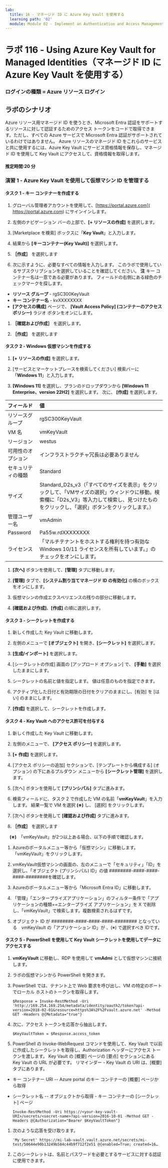 ```yaml
---
lab:
  title: 16 - マネージド ID に Azure Key Vault を使用する
  learning path: '02'
  module: Module 02 - Implement an Authentication and Access Management Solution
---
```


# ラボ 116 - Using Azure Key Vault for Managed Identities（マネージド ID に Azure Key Vault を使用する）

### ログインの種類 = Azure リソース ログイン

## ラボのシナリオ

Azure リソース用マネージド ID を使うとき、Microsoft Entra 認証をサポートするリソースに対して認証するためのアクセス トークンをコードで取得できます。ただし、すべての Azure サービスで Microsoft Entra 認証がサポートされているわけではありません。 Azure リソースのマネージド ID をこれらのサービスと共に使用するには、Azure Key Vault にサービス資格情報を保存し、マネージド ID を使用して Key Vault にアクセスして、資格情報を取得します。

#### 推定時間:20 分

### 演習 1 - Azure Key Vault を使用して仮想マシン ID を管理する

#### タスク 1 - キー コンテナーを作成する

1. グローバル管理者アカウントを使用して、[https://portal.azure.com]( https://portal.azure.com) にサインインします。

1. 左側のナビゲーション バーの上部で、**[+ リソースの作成]** を選択します。

1. [Marketplace を検索] ボックスに「**Key Vault**」と入力します。  

1. 結果から **[キーコンテナー(Key Vault)]** を選択します。

1. **［作成］** を選択します

1. 次に示すように、必要なすべての情報を入力します。 このラボで使用しているサブスクリプションを選択していることを確認してください。
    **注** キー コンテナー名は一意である必要があります。 フィールドの右側にある緑色のチェックマークを探します。

 - **リソース グループ** - rgSC300KeyVault
 - **キー コンテナー名** - kvXXXXXXXX
 - **[アクセスの構成]** ページで、 **[Vault Access Policy] (コンテナーのアクセス ポリシー)** ラジオ ボタンをオンにします。
1. **［確認および作成］** を選択します。

1. **［作成］** を選択します

#### タスク 2 - Windows 仮想マシンを作成する

1. **[+ リソースの作成]** を選択します。

1. [サービスとマーケットプレースを検索してください] 検索バーに「**Windows 11**」と入力します。

1. **[Windows 11]** を選択し、プランのドロップダウンから **[Windows 11 Enterprise、version 22H2]** を選択します。 次に、 **[作成]** を選択します。

| フィールド | 値 |
| :--   | :--    |
| リソースグループ | rgSC300KeyVault |
| VM 名 | vmKeyVault |
| リージョン | westus |
| 可用性のオプション | インフラストラクチャ冗長は必要ありません |
| セキュリティの種類 | Standard                                                     |
| サイズ | Standard_D2s_v3（「すべてのサイズを表示」をクリックして、「VMサイズの選択」ウィンドウに移動。検索欄に「D2s_V3」等入力して検索し、見つけたものをクリックし、「選択」ボタンをクリックします。） |
| 管理ユーザー名 | vmAdmin |
| Password | Pa55w.rdXXXXXXXX |
| ライセンス | 「マルチテナントをホストする権利を持つ有効な Windows 10/11 ライセンスを所有しています。」のチェックをオンにします。 |

1. **[次へ]** ボタンを使用して、**[管理]** タブに移動します。

1. **[管理]** タブで、**[システム割り当てマネージド ID の有効化]** の横のボックスをオンにします。

1. 仮想マシンの作成エクスペリエンスの残りの部分に移動します。 

1. **[確認および作成]**、**[作成]** の順に選択します。

#### タスク 3 - シークレットを作成する

1. 新しく作成した Key Vault に移動します。

1. 左側のメニューで **[オブジェクト]** を開き、**[シークレット]** を選択します。

1. **[生成/インポート]** を選択します。

1. [シークレットの作成] 画面の [アップロード オプション] で、 **[手動]** を選択したままにします。

1. シークレットの名前と値を指定します。  値は任意のものを指定できます。 

1. アクティブ化した日付と有効期限の日付をクリアのままにし、[有効] を [はい] のままにします。 

1. **[作成]** を選択して、シークレットを作成します。

#### タスク 4 - Key Vault へのアクセス許可を付与する

1. 新しく作成した Key Vault に移動します。

1. 左側のメニューで、 **[アクセス ポリシー]** を選択します。

1. **[+ 作成]** を選択します。

1. [アクセス ポリシーの追加] セクションで、[テンプレートから構成する] (オプション) の下にあるプルダウン メニューから **[シークレット管理]** を選択します。

1. [次へ] ボタンを使用して **[プリンシパル]** タブに進みます。

1. 検索フィールドに、タスク 2 で作成した VM の名前「**vmKeyVault**」を入力します。 結果一覧で VM を選択 **(※)**  し、 [選択] をクリックします。

1. [次へ] ボタンを使用して **[確認および作成]** タブに進みます。

1. **［作成］** を選択します



　**(※)**　「vmKeyVault」が2つ以上ある場合、以下の手順で確認します。

1. Azureのポータルメニュー等から「仮想マシン」に移動します。「vmKeyVault」をクリックします。

2. vmKeyVault仮想マシンの画面の、左のメニューで「セキュリティ」「ID」を選択し、「オブジェクト (プリンシパル) ID」の値 ########-####-####-####-########を確認します。

3. Azureのポータルメニュー等から「Microsoft Entra ID」に移動します。

4. 「管理」「エンタープライズアプリケーション」のフィルター条件で「アプリケーションの種類==エンタープライズ アプリケーション」を X で削除し、「vmKeyVault」で検索します。複数検索されるはずです。

5. オブジェクト ID が ########-####-####-####-######## となっている　vmKeyVault の「アプリケーション ID」が 、(※) で選択すべき IDです。

   

#### タスク 5 - PowerShell を使用して Key Vault シークレットを使用してデータにアクセスする

1. **vmKeyVault** に移動し、RDP を使用して **vmAdmi** として仮想マシンに接続します。

1. ラボの仮想マシンから PowerShell を開きます。  

1. PowerShell では、テナント上で Web 要求を呼び出し、VM の特定のポートでローカル ホストのトークンを取得します。  

    ```
    $Response = Invoke-RestMethod -Uri 'http://169.254.169.254/metadata/identity/oauth2/token?api-version=2018-02-01&resource=https%3A%2F%2Fvault.azure.net' -Method GET -Headers @{Metadata="true"}
    ```

1. 次に、アクセス トークンを応答から抽出します。  

    ```
    $KeyVaultToken = $Response.access_token
    ```

1. PowerShell の Invoke-WebRequest コマンドを使用して、Key Vault で以前に作成したシークレットを取得し、Authorization ヘッダーにアクセス トークンを渡します。  Key Vault の [概要] ページの [要点] セクションにある Key Vault の URL が必要です。  リマインダー - Key Vault の URI は、[概要] タブにあります。

  - キー コンテナー URI -- Azure portal のキー コンテナーの [概要] ページから取得
  - シークレット名 -- オブジェクトから取得 - キー コンテナーの [シークレット] ページ

    ```
    Invoke-RestMethod -Uri https://<your-key-vault-URI>/secrets/<secret-name>?api-version=2016-10-01 -Method GET -Headers @{Authorization="Bearer $KeyVaultToken"}
    ```
1. 次のような応答を受け取ります。 
    ```
    'My Secret' https://mi-lab-vault.vault.azure.net/secrets/mi-test/50644e90b13249b584c44b9f712f2e51 @{enabled=True; created=16…
    ```
1. このシークレットは、名前とパスワードを必要とするサービスに対する認証に使用できます。
